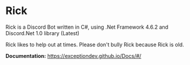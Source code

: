 # Rick
Rick is a Discord Bot written in C#, using .Net Framework 4.6.2 and Discord.Net 1.0 library (Latest)

Rick likes to help out at times. Please don't bully Rick because Rick is old.

**Documentation:** https://exceptiondev.github.io/Docs/#/
